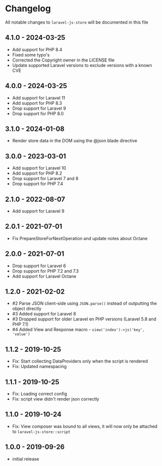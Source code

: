 # Changelog

All notable changes to `laravel-js-store` will be documented in this file

## 4.1.0 - 2024-03-25
- Add support for PHP 8.4
- Fixed some typo's
- Corrected the Copyright owner in the LICENSE file
- Update supported Laravel versions to exclude versions with a known CVE

## 4.0.0 - 2024-03-25
- Add support for Laravel 11
- Add support for PHP 8.3
- Drop support for Laravel 9
- Drop support for PHP 8.0

## 3.1.0 - 2024-01-08
- Render store data in the DOM using the @json blade directive

## 3.0.0 - 2023-03-01
- Add support for Laravel 10
- Add support for PHP 8.2
- Drop support for Laravel 7 and 8
- Drop support for PHP 7.4

## 2.1.0 - 2022-08-07
- Add support for Laravel 9

## 2.0.1 - 2021-07-01
- Fix PrepareStoreForNextOperation and update notes about Octane

## 2.0.0 - 2021-07-01
- Drop support for Laravel 6
- Drop support for PHP 7.2 and 7.3
- Add support for Laravel Octane

## 1.2.0 - 2021-02-02

- #2 Parse JSON client-side using `JSON.parse()` instead of outputting the object directly
- #3 Added support for Laravel 8
- #3 Dropped support for older Laravel en PHP versions (Laravel 5.8 and PHP 7.1)
- #4 Added View and Response macro - `view('index')->js('key', 'value')`

## 1.1.2 - 2019-10-25

- Fix: Start collecting DataProviders only when the script is rendered
- Fix: Updated namespacing

## 1.1.1 - 2019-10-25

- Fix: Loading correct config
- Fix: script view didn't render json correctly

## 1.1.0 - 2019-10-24

- Fix: View composer was bound to all views, it will now only be attached to `laravel-js-store::script`

## 1.0.0 - 2019-09-26

- initial release
